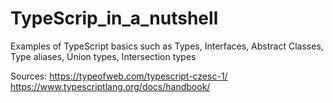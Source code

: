 # TypeScrip_in_a_nutshell
Examples of TypeScript basics such as Types, Interfaces, Abstract Classes, Type aliases, Union types, Intersection types

Sources: 
https://typeofweb.com/typescript-czesc-1/
https://www.typescriptlang.org/docs/handbook/
